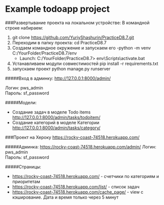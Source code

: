 # Example todoapp project

###Развертывание проекта на локальном устройстве:
В командной строке набираем: 
1. git clone https://github.com/YuriyShashurin/PracticeD8.7.git
2. Переходим в папку проекта: cd PracticeD8.7
3. Создаем командное окружение и запускаем его
   -python -m venv C:/YourFolder/PracticeD8.7/env
   - Launch: C:/YourFolder/PracticeD8.7> env\Scripts\activate.bat
4. Устанавливаем модули совместимостей pip install -r requirements.txt
5. запускаем проект python manage.py runserver

#####Вход в админку: 
http://127.0.0.1:8000/admin/

Логин: pws_admin<br/>
Пароль: sf_password

#####Модели: 
* Создание задач в моделе Todo items http://127.0.0.1:8000/admin/tasks/todoitem/
* Создание категорий в моделе Категории http://127.0.0.1:8000/admin/tasks/category/

###Проект на Хероку
https://rocky-coast-74518.herokuapp.com/

#####Админка: 
https://rocky-coast-74518.herokuapp.com/admin/
Логин: pws_admin<br/>
Пароль: sf_password

#####Страницы: 
* https://rocky-coast-74518.herokuapp.com/ - счетчики по категориям и приоритетам
* https://rocky-coast-74518.herokuapp.com/list/ - список задач
* https://rocky-coast-74518.herokuapp.com/cache_page/ - view c кэширование. Дата и время только через 5 минут
